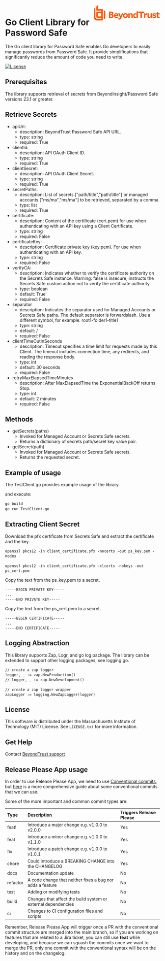 <a href="https://www.beyondtrust.com">
    <img src="assets/beyondtrust_logo.svg" alt="BeyondTrust" title="BeyondTrust" align="right" height="50">
</a>

# Go Client Library for Password Safe
The Go client library for Password Safe enables Go developers to easily manage passwords from Password Safe. It provide simplifications that significantly reduce the amount of code you need to write.

[![License](https://img.shields.io/badge/license-MIT%20-brightgreen.svg)](LICENSE)

## Prerequisites
The library supports retrieval of secrets from BeyondInsight/Password Safe versions 23.1 or greater.

## Retrieve Secrets
- apiUrl:
    - description: BeyondTrust Password Safe API URL.
    - type: string
    - required: True
- clientId:
    - description: API OAuth Client ID.
    - type: string
    - required: True
- clientSecret:
    - description: API OAuth Client Secret.
    - type: string
    - required: True
- secretPaths:
    - description: List of secrets ["path/title","path/title"] or managed accounts ["ms/ma","ms/ma"] to be retrieved, separated by a comma.
    - type: list
    - required: True
- certificate:
    - description: Content of the certificate (cert.pem) for use when authenticating with an API key using a Client Certificate.
    - type: string
    - required: False
- certificateKey:
    - description: Certificate private key (key.pem). For use when authenticating with an API key.
    - type: string
    - required: False
- verifyCA:
    - description: Indicates whether to verify the certificate authority on the Secrets Safe instance. Warning: false is insecure, instructs the Secrets Safe custom action not to verify the certificate authority.
    - type: boolean 
    - default: True
    - required: False
- separator
    - description: Indicates the separator used for Managed Accounts or Secrets Safe paths. The default separator is forwardslash. Use a different symbol, for example: root1-folder1-title1
    - type: string
    - default: /
    - required: False
- clientTimeOutInSeconds
    - description: Timeout specifies a time limit for requests made by this Client. The timeout includes connection time, any redirects, and reading the response body.
    - type: int
    - default: 30 seconds
    - required: False
- retryMaxElapsedTimeMinutes
    - description: After MaxElapsedTime the ExponentialBackOff returns Stop.
    - type: int
    - default: 2 minutes
    - required: False

## Methods
- getSecrets(paths)
	- Invoked for Managed Account or Secrets Safe secrets.
	- Returns a dictionary of secrets path/secret key value pair.
- getSecret(path)
	- Invoked for Managed Account or Secrets Safe secrets.
	- Returns the requested secret.

## Example of usage

The TestClient.go provides example usage of the library.

and execute:

```sh
go build
go run TestClient.go
```

## Extracting Client Secret
Download the pfx certificate from Secrets Safe and extract the certificate and the key.

~~~~
openssl pkcs12 -in client_certificate.pfx -nocerts -out ps_key.pem -nodes

openssl pkcs12 -in client_certificate.pfx -clcerts -nokeys -out ps_cert.pem
~~~~

Copy the text from the ps_key.pem to a secret.
```
-----BEGIN PRIVATE KEY-----
...
-----END PRIVATE KEY-----
```
Copy the text from the ps_cert.pem to a secret.
```
-----BEGIN CERTIFICATE----- 
... 
-----END CERTIFICATE-----
```
## Logging Abstraction
This library supports Zap, Logr, and go log package. The library can be extended to support other logging packages, see logging.go.
```
// create a zap logger
logger, _ := zap.NewProduction()
// logger, _ := zap.NewDevelopment()

// create a zap logger wrapper
zapLogger := logging.NewZapLogger(logger)
```

## License
This software is distributed under the Massachusetts Institute of Technology (MIT) License. See `LICENSE.txt` for more information.

## Get Help
Contact [BeyondTrust support](https://www.beyondtrust.com/docs/index.htm#support)

## Release Please App usage

In order to use Release Please App, we need to use [Conventional commits](https://beyondtrust.atlassian.net/wiki/spaces/DEVOPS/pages/380699165/Releasing+Software#4.-Trigger-the-app), but [here](https://github.com/angular/angular/blob/22b96b9/CONTRIBUTING.md#type) is a more comprehensive guide about some conventional commits that we can use.

Some of the more important and common commit types are:

|Type    |Description                                                  |Triggers Release Please|
|:-------|:------------------------------------------------------------|:----------------------|
|feat!   |Introduce a major change e.g. v1.0.0 to v2.0.0               |Yes                    |
|feat    |Introduce a minor change e.g. v1.0.0 to v1.1.0               |Yes                    |
|fix     |Introduce a patch change e.g. v1.0.0 to v1.0.1               |Yes                    |
|chore   |Could introduce a BREAKING CHANGE into the CHANGELOG         |Yes                    |
|docs    |Documentation update                                         |No                     |
|refactor|A code change that neither fixes a bug nor adds a feature    |No                     |
|test    |Adding or modifying tests                                    |No                     |
|build   |Changes that affect the build system or external dependencies|No                     |
|ci      |Changes to CI configuration files and scripts                |No                     |

Remember, Release Please App will trigger once a PR with the conventional commit structure are merged into the main branch, so if you are working on features that are related to a Jira ticket, you can still use **feat** while developing, and because we can squash the commits once we want to merge the PR, only one commit with the conventional syntax will be on the history and on the changelog.